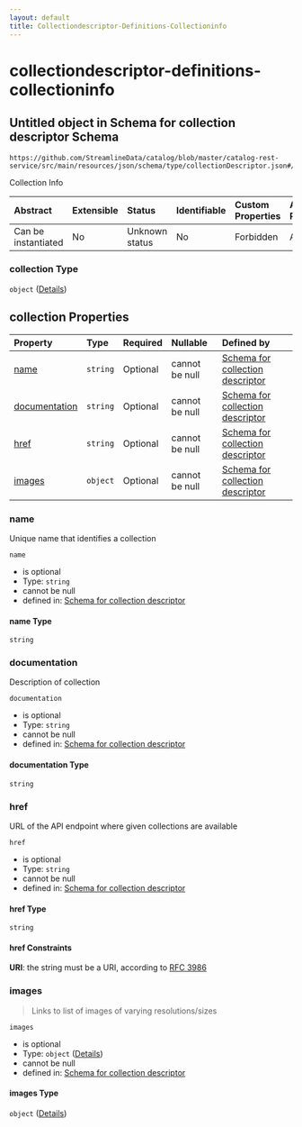 ```yaml
---
layout: default
title: Collectiondescriptor-Definitions-Collectioninfo
---
```


# collectiondescriptor-definitions-collectioninfo

## Untitled object in Schema for collection descriptor Schema

```text
https://github.com/StreamlineData/catalog/blob/master/catalog-rest-service/src/main/resources/json/schema/type/collectionDescriptor.json#/properties/collection
```

Collection Info

| Abstract | Extensible | Status | Identifiable | Custom Properties | Additional Properties | Access Restrictions | Defined In |
| :--- | :--- | :--- | :--- | :--- | :--- | :--- | :--- |
| Can be instantiated | No | Unknown status | No | Forbidden | Allowed | none | [collectionDescriptor.json\*](collectiondescriptor.md) |

### collection Type

`object` \([Details](collectiondescriptor-definitions-collectioninfo.md)\)

## collection Properties

| Property | Type | Required | Nullable | Defined by |
| :--- | :--- | :--- | :--- | :--- |
| [name](collectiondescriptor-definitions-collectioninfo.md#name) | `string` | Optional | cannot be null | [Schema for collection descriptor](collectiondescriptor-definitions-collectioninfo-properties-name.md) |
| [documentation](collectiondescriptor-definitions-collectioninfo.md#documentation) | `string` | Optional | cannot be null | [Schema for collection descriptor](collectiondescriptor-definitions-collectioninfo-properties-documentation.md) |
| [href](collectiondescriptor-definitions-collectioninfo.md#href) | `string` | Optional | cannot be null | [Schema for collection descriptor](collectiondescriptor-definitions-collectioninfo-properties-href.md) |
| [images](collectiondescriptor-definitions-collectioninfo.md#images) | `object` | Optional | cannot be null | [Schema for collection descriptor](../Common/common-definitions-imagelist.md) |

### name

Unique name that identifies a collection

`name`

* is optional
* Type: `string`
* cannot be null
* defined in: [Schema for collection descriptor](collectiondescriptor-definitions-collectioninfo-properties-name.md)

#### name Type

`string`

### documentation

Description of collection

`documentation`

* is optional
* Type: `string`
* cannot be null
* defined in: [Schema for collection descriptor](collectiondescriptor-definitions-collectioninfo-properties-documentation.md)

#### documentation Type

`string`

### href

URL of the API endpoint where given collections are available

`href`

* is optional
* Type: `string`
* cannot be null
* defined in: [Schema for collection descriptor](collectiondescriptor-definitions-collectioninfo-properties-href.md)

#### href Type

`string`

#### href Constraints

**URI**: the string must be a URI, according to [RFC 3986](https://tools.ietf.org/html/rfc3986)

### images

> Links to list of images of varying resolutions/sizes

`images`

* is optional
* Type: `object` \([Details](../Common/common-definitions-imagelist.md)\)
* cannot be null
* defined in: [Schema for collection descriptor](../Common/common-definitions-imagelist.md)

#### images Type

`object` \([Details](../Common/common-definitions-imagelist.md)\)

